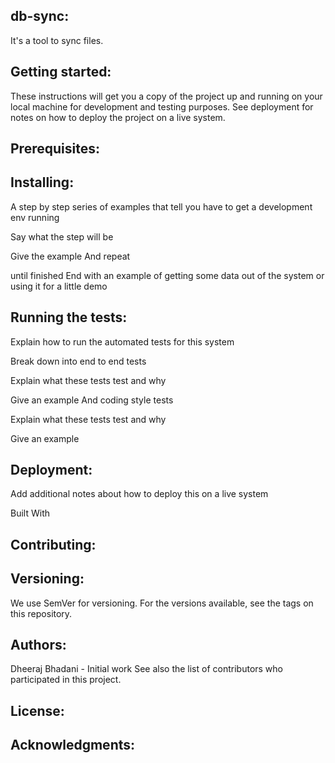 db-sync:
-------
It's a tool to sync files.


Getting started:
---------------
These instructions will get you a copy of the project up and running on your local machine for development and testing purposes. See deployment for notes on how to deploy the project on a live system.


Prerequisites:
-------------


Installing:
-----------
A step by step series of examples that tell you have to get a development env running

Say what the step will be

Give the example
And repeat

until finished
End with an example of getting some data out of the system or using it for a little demo


Running the tests:
------------------
Explain how to run the automated tests for this system

Break down into end to end tests

Explain what these tests test and why

Give an example
And coding style tests

Explain what these tests test and why

Give an example


Deployment:
-----------

Add additional notes about how to deploy this on a live system

Built With


Contributing:
------------


Versioning:
----------
We use SemVer for versioning. For the versions available, see the tags on this repository.


Authors:
-------
Dheeraj Bhadani - Initial work
See also the list of contributors who participated in this project.


License:
--------



Acknowledgments:
----------------


